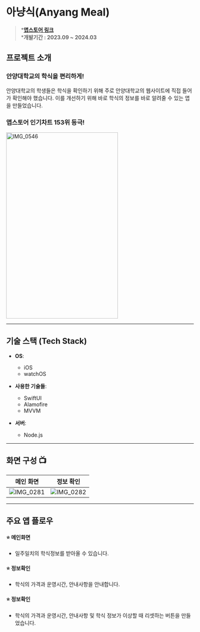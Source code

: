 # 아냥식(Anyang Meal)

> ***[앱스토어 링크](https://apps.apple.com/kr/app/%EC%95%84%EB%83%A5%EC%8B%9D/id6466650207)** <br>***개발기간 : 2023.09 ~ 2024.03**


## 프로젝트 소개
### **안양대학교의 학식을 편리하게!**
안양대학교의 학생들은 학식을 확인하기 위해 주로 안양대학교의 웹사이트에 직접 들어가 확인해야 했습니다.
이를 개선하기 위해 바로 학식의 정보를 바로 알려줄 수 있는 앱을 만들었습니다.

### 앱스토어 인기차트 153위 등극!
<img src="https://github.com/Oreo-Mcflurry/AnyangMeal/assets/96654328/57aea081-6d02-4a07-a06b-6b8cc0e16801" alt="IMG_0546" width="300" height="500" />



---
## 기술 스택 (Tech Stack)

- **OS**: 
  - iOS
  - watchOS

- **사용한 기술들**:
  - SwiftUI
  - Alamofire
  - MVVM
 
- **서버**:
  - Node.js


---
## 화면 구성 📺
|메인 화면|정보 확인|
| :------------: | :------------: | 
|![IMG_0281](https://github.com/Oreo-Mcflurry/AnyangMeal/assets/96654328/fdff9a88-caf4-4034-a82d-3949e9ad7ce6)|![IMG_0282](https://github.com/Oreo-Mcflurry/AnyangMeal/assets/96654328/c2fd30c6-562c-4801-a840-dacff3c32f5b)|



---
## 주요 앱 플로우

#### ⭐️ 메인화면
- 일주일치의 학식정보를 받아올 수 있습니다.


#### ⭐️ 정보확인 
- 학식의 가격과 운영시간, 안내사항을 안내합니다.

#### ⭐️ 정보확인 
- 학식의 가격과 운영시간, 안내사항 및 학식 정보가 이상할 때 리셋하는 버튼을 만들었습니다.
